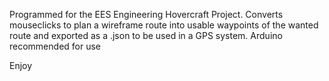 Programmed for the EES Engineering Hovercraft Project.
Converts mouseclicks to plan a wireframe route into usable waypoints of the wanted route and exported as a .json to be used in a GPS system.
Arduino recommended for use

Enjoy
